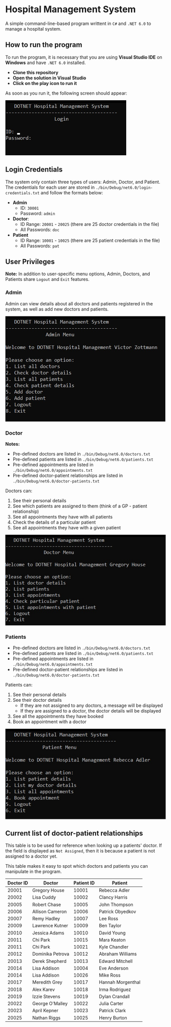 # Hospital Management System

A simple command-line-based program writtent in `C#` and `.NET 6.0` to manage a hospital system. 

## How to run the program

To run the program, it is necessary that you are using **Visual Studio IDE** on **Windows** and have `.NET 6.0` installed.

- **Clone this repository**
- **Open the solution in Visual Studio**
- **Click on the play icon to run it**

As soon as you run it, the following screen should appear:

![login-screen](./Screenshots/login-screen.jpeg)

## Login Credentials

The system only contain three types of users: Admin, Doctor, and Patient. The credentials for each user are stored in `./bin/Debug/net6.0/login-credentials.txt` and follow the formats below:

- **Admin**
  - ID: `30001`
  - Password: `admin`
- **Doctor**:
  - ID Range: `20001` - `20025` (there are 25 doctor credentials in the file)
  - All Passwords: `doc`
- **Patient**
  - ID Range: `10001` - `10025` (there are 25 patient credentials in the file)
  - All Passwords: `pat`



## User Privileges

**Note:** In addition to user-specific menu options, Admin, Doctors, and Patients share `Logout` and `Exit` features.

### Admin

Admin can view details about all doctors and patients registered in the system, as well as add new doctors and patients.

![admin-menu](./Screenshots/admin-menu.jpeg)

### Doctor

**Notes:** 

- Pre-defined doctors are listed in `./bin/Debug/net6.0/doctors.txt`
- Pre-defined patients are listed in `./bin/Debug/net6.0/patients.txt`
- Pre-defined appointments are listed in `./bin/Debug/net6.0/appointments.txt`
- Pre-defined doctor-patient relationships are listed in `./bin/Debug/net6.0/doctor-patients.txt`

Doctors can: 

1. See their personal details
2. See which patients are assigned to them (think of a GP - patient relationship)
3. See all appointments they have with all patients
4. Check the details of a particular patient
5. See all appointments they have with a given patient

![doctor-menu](./Screenshots/doctor-menu.jpeg)

### Patients

- Pre-defined doctors are listed in `./bin/Debug/net6.0/doctors.txt`
- Pre-defined patients are listed in `./bin/Debug/net6.0/patients.txt`
- Pre-defined appointments are listed in `./bin/Debug/net6.0/appointments.txt`
- Pre-defined doctor-patient relationships are listed in `./bin/Debug/net6.0/doctor-patients.txt`

Patients can:

1. See their personal details
2. See their doctor details
   - If they are not assigned to any doctors, a message will be displayed
   - If they are assigned to a doctor, the doctor details will be displayed
3. See all the appointments they have booked
4. Book an appointment with a doctor

![patient-menu](./Screenshots/patient-menu.jpeg)

## Current list of doctor-patient relationships

This table is to be used for reference when looking up a patients' doctor. If the field is displayed as `Not Assigned`, then it is because a patient is not assigned to a doctor yet. 

This table makes it easy to spot which doctors and patients you can manipulate in the program.

| Doctor ID | Doctor           | Patient ID | Patient           |
| --------- | ---------------- | ---------- | ----------------- |
| 20001     | Gregory House    | 10001      | Rebecca Adler     |
| 20002     | Lisa Cuddy       | 10002      | Clancy Harris     |
| 20005     | Robert Chase     | 10005      | John Thompson     |
| 20006     | Allison Cameron  | 10006      | Patrick Obyedkov  |
| 20007     | Remy Hadley      | 10007      | Lee Ross          |
| 20009     | Lawrence Kutner  | 10009      | Ben Taylor        |
| 20010     | Jessica Adams    | 10010      | David Young       |
| 20011     | Chi Park         | 10015      | Mara Keaton       |
| 20011     | Chi Park         | 10021      | Kyle Chandler     |
| 20012     | Dominika Petrova | 10012      | Abraham Williams  |
| 20013     | Derek Shepherd   | 10013      | Edward Mitchell   |
| 20014     | Lisa Addison     | 10004      | Eve Anderson      |
| 20014     | Lisa Addison     | 10026      | Mike Ross         |
| 20017     | Meredith Grey    | 10017      | Hannah Morgenthal |
| 20018     | Alex Karev       | 10018      | Irma Rodriguez    |
| 20019     | Izzie Stevens    | 10019      | Dylan Crandall    |
| 20022     | George O'Malley  | 10022      | Julia Carter      |
| 20023     | April Kepner     | 10023      | Patrick Clark     |
| 20025     | Nathan Riggs     | 10025      | Henry Burton      |



